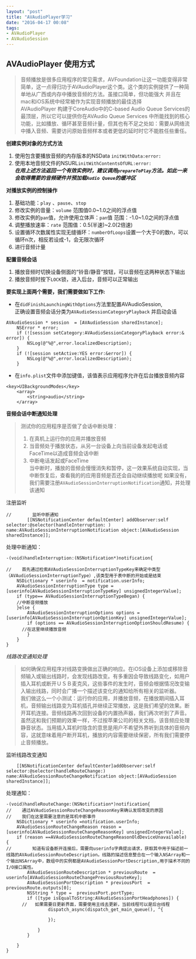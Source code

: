 ```yaml
---
layout: "post"
title: "AVAudioPlayer学习"
date: "2016-04-17 00:08"
tags:
- AVAudioPlayer
- AVAudioSession
---
```

## AVAudioPlayer 使用方式

>音频播放是很多应用程序的常见需求，AVFoundation让这一功能变得非常简单，这一点得归功于AVAudioPlayer这个类。这个类的实例提供了一种简单地从广西或内存中播放音频的方法。虽接口简单，但功能强大 并且在mac和iOS系统中经常被作为实现音频播放的最佳选择  
 AVAudioPlayer 构建于CoreAudio中的C-based Audio Queue Services的最顶层，所以它可以提供你在AVAudio Queue Services 中所能找到的核心功能，比如播放、循环甚至音频计量，但其也有不足之处如：需要从网络流中播入音频、需要访问原始音频样本或者更低的延时时它不能胜任些重任。

<!-- more -->
__创建实例对象的方式方法__  
1. 使用包含要播放音频的内存版本的NSData `initWithData:error:`  
2. 使用本地音频文件的NSURL`initWithContentsOfURL:error:`  
***在用上述方法返回一个有效实例时，建议调用`prepareToPlay`方法。如此一来会取得需要的音频硬件并预加载`Audio Queue`的缓冲区***

__对播放实例的控制操作__  
1. 基础功能：`play` 、`pause`、`stop`  
2. 修改实例的音量：`volume` 范围值0.0~1.0之间的浮点值  
3. 修改实例的`pan`值，允许使用立体声：`pan`值 范围：-1.0~1.0之间的浮点值  
4. 调整播放速率：`rate` 范围值：0.5(半速)~2.0(2倍速)  
5. 设置循环次数属性实现无缝循环：`numberOfLoops`设置一个大于0的数n，可以循环n次，相反若设成-1，会无限次循环  
6. 进行音频计量

__配置音频会话__  
1. 播放音频时切换设备侧面的“铃音/静音”按钮，可以音频在这两种状态下输出  
2. 播放音频时按下`LOCK`锁，进入后台，音频可以正常输出    

__要实现上面两个需要，我们需要做如下工作:__  
*  在`didFinishLaunchingWithOptions`方法里配置AVAudioSession,  
    正确设置音频会话分类为`AVAudioSessionCategoryPlayback` 并启动会话

```objc
AVAudioSession * session  = [AVAudioSession sharedInstance];
    NSError * error;
    if (![session setCategory:AVAudioSessionCategoryPlayback error:& error]) {
        NSLog(@"%@",error.localizedDescription);
    }
    if (![session setActive:YES error:&error]) {
        NSLog(@"%@",error.localizedDescription);
    }
```

* 在`info.plist`文件中添加键值，该值表示应用程序允许在后台播放音频内容

```objc  
<key>UIBackgroundModes</key>
	<array>
		<string>audio</string>
	</array>
```

__音频会话中断通知处理__

> 测试你的应用程序是否做了会话中断处理：  
> 1. 在真机上运行你的应用并播放音频  
> 2. 当音频处于播放状态，从另一台设备上向当前设备发起电话或FaceTime以造成音频会话中断  
> 3. 中断电话发起或FaceTime  
当中断时，播放的音频会慢慢消失和暂停，这一效果系统自动实现，当中断恢复后，查看我的的应用音频是否还会自动继续播放呢
如果没有，我们需要注册`AVAudioSessionInterruptionNotification`通知，并处理该通知  

注册监听

```objc
//        监听中断通知
        [[NSNotificationCenter defaultCenter] addObserver:self selector:@selector(handleInterruption: ) name:AVAudioSessionInterruptionNotification object:[AVAudioSession sharedInstance]];
```

处理中断通知：

```objc
-(void)handleInterruption:(NSNotification*)notification{

//    首先通过检索AVAudioSessionInterruptionTypeKey来确定中类型（AVAudioSessionInterruptionType）,该类型用于表中断的开始或是结束
    NSDictionary * userinfo  = notification.userInfo;
    AVAudioSessionInterruptionType type = [userinfo[AVAudioSessionInterruptionTypeKey] unsignedIntegerValue];
    if (type== AVAudioSessionInterruptionTypeBegan) {
    //中断音频播放
    }else {
        AVAudioSessionInterruptionOptions options =[userinfo[AVAudioSessionInterruptionOptionKey] unsignedIntegerValue];
        if (options == AVAudioSessionInterruptionOptionShouldResume) {
      //在这里继续播放音频   
        }
    }
}

```

_线路改变通知处理_

> 如何确保应用程序对线路变换做出正确的响应。在iOS设备上添加或移除音频输入或输出线路时，会发现线路改变。有多重因会导致线路变化，如用户插入耳机或断开ＵＳＢ麦克风，这些事件的发生时，音频会根据情况改变输入输出线路，同时会广播一个描述该变化的通知给所有相关的监听器。  
> 我们做这么一个小测试：运行你的应用，并播放音频，在播放期间插入耳机，音频输出线路变为耳机插孔并继续正常播放，这是我们希望的效果。断开耳机连接。音频线路再次回到设备的内置扬声器，我们再次听到了声音。虽然这和我们预期的效果一样，不过按苹果公司的相关文档，该音频应处理静音状态。当用插入耳机时隐含的意思是用户不希望外界听到具体的音频内容，这就意味着用户断开耳机，播放的内容需要继续保密，所有我们需要停止音频播放。    


监听线路改变通知

```objc
    [[NSNotificationCenter defaultCenter]addObserver:self selector:@selector(handleRouteChange:) name:AVAudioSessionRouteChangeNotification object:[AVAudioSession sharedInstance]];
```

处理通知：

```objc
-(void)handleRouteChange:(NSNotification*)notification{
//    通过AVAudioSessionRouteChangeReasonKey来确认发现改变的原因
//    我们在这里需要注意的是耳机中断事件
    NSDictionary * userinfo =notification.userInfo;
    AVAudioSessionRouteChangeReason reason = [userinfo[AVAudioSessionRouteChangeReasonKey] unsignedIntegerValue];
    if (reason ==AVAudioSessionRouteChangeReasonOldDeviceUnavailable) {
//        知道有设备断开连接后，需要向userinfo字典提出请求，获取其中用于描述前一线路的AVAudioSessionRouteDescription。线路的描述信息整合在一个输入NSArray和一个输出NSArray中，数组中的实例都是AVAudioSessionPortDescription,用于描术不同的I/O接口属性。
        AVAudioSessionRouteDescription * previousRoute  = userinfo[AVAudioSessionRouteChangePreviousRouteKey];
        AVAudioSessionPortDescription * previousPort  = previousRoute.outputs[0];
        NSString * type =  previousPort.portType;
        if ([type isEqualToString:AVAudioSessionPortHeadphones]) {
      //   如果需要日更新界面，需要使用主线去更新，当前线程可以是后台线程
                dispatch_async(dispatch_get_main_queue(), ^{

                });

            }
        }

    }
}
```
